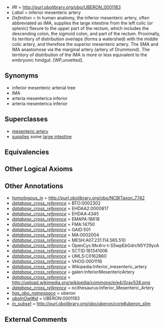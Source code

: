  * *IRI* = http://purl.obolibrary.org/obo/UBERON_0001183
 * *Label* = inferior mesenteric artery
 * *Definition* = In human anatomy, the inferior mesenteric artery, often abbreviated as IMA, supplies the large intestine from the left colic (or splenic) flexure to the upper part of the rectum, which includes the descending colon, the sigmoid colon, and part of the rectum. Proximally, its territory of distribution overlaps (forms a watershed) with the middle colic artery, and therefore the superior mesenteric artery. The SMA and IMA anastomose via the marginal artery (artery of Drummond). The territory of distribution of the IMA is more or less equivalent to the embryonic hindgut. [WP,unvetted].

## Synonyms

 * inferior mesenteric arterial tree
 * IMA
 * arteria mesenterica inferior
 * arteria mesenterica inferior

## Superclasses

 * [mesenteric artery](../../UBERON/16/UBERON_0005616.md)
 * [supplies](../../FMA/03/FMA_86003.md) some [large intestine](../../UBERON/59/UBERON_0000059.md)

## Equivalencies


## Other Logical Axioms


## Other Annotations

 * *[homologous_in](../../core#homologous/in/core#homologous_in.md)* = http://purl.obolibrary.org/obo/NCBITaxon_7742
 * *[database_cross_reference](../../ef/oboInOwl#hasDbXref.md)* = BTO:0002302
 * *[database_cross_reference](../../ef/oboInOwl#hasDbXref.md)* = EHDAA2:0000817
 * *[database_cross_reference](../../ef/oboInOwl#hasDbXref.md)* = EHDAA:4345
 * *[database_cross_reference](../../ef/oboInOwl#hasDbXref.md)* = EMAPA:18618
 * *[database_cross_reference](../../ef/oboInOwl#hasDbXref.md)* = FMA:14750
 * *[database_cross_reference](../../ef/oboInOwl#hasDbXref.md)* = GAID:501
 * *[database_cross_reference](../../ef/oboInOwl#hasDbXref.md)* = MA:0002004
 * *[database_cross_reference](../../ef/oboInOwl#hasDbXref.md)* = MESH:A07.231.114.565.510
 * *[database_cross_reference](../../ef/oboInOwl#hasDbXref.md)* = OpenCyc:Mx4rv-t-S5wpEbGdrcN5Y29ycA
 * *[database_cross_reference](../../ef/oboInOwl#hasDbXref.md)* = SCTID:181341006
 * *[database_cross_reference](../../ef/oboInOwl#hasDbXref.md)* = UMLS:C0162860
 * *[database_cross_reference](../../ef/oboInOwl#hasDbXref.md)* = VHOG:0001116
 * *[database_cross_reference](../../ef/oboInOwl#hasDbXref.md)* = Wikipedia:Inferior_mesenteric_artery
 * *[database_cross_reference](../../ef/oboInOwl#hasDbXref.md)* = galen:InferiorMesentericArtery
 * *[database_cross_reference](../../ef/oboInOwl#hasDbXref.md)* = http://upload.wikimedia.org/wikipedia/commons/e/e4/Gray538.png
 * *[database_cross_reference](../../ef/oboInOwl#hasDbXref.md)* = ncithesaurus:Inferior_Mesenteric_Artery
 * *[has_obo_namespace](../../ce/oboInOwl#hasOBONamespace.md)* = uberon
 * *[oboInOwl#id](../../id/oboInOwl#id.md)* = UBERON:0001183
 * *[in_subset](../../et/oboInOwl#inSubset.md)* = http://purl.obolibrary.org/obo/uberon/core#uberon_slim

## External Comments


